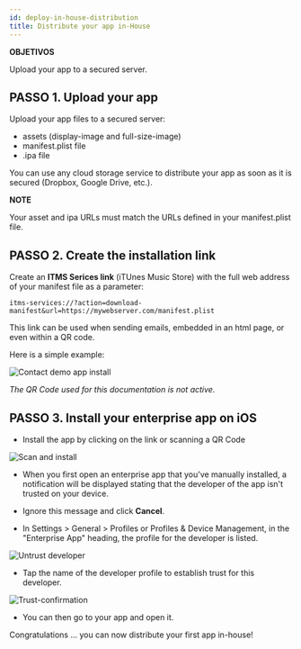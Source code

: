 ```yaml
---
id: deploy-in-house-distribution
title: Distribute your app in-House
---
```


<div class = "objectives"> 

**OBJETIVOS**

Upload your app to a secured server.</div> 

## PASSO 1. Upload your app

Upload your app files to a secured server:

* assets (display-image and full-size-image)
* manifest.plist file
* .ipa file

You can use any cloud storage service to distribute your app as soon as it is secured (Dropbox, Google Drive, etc.).<div class = "tips"> 

**NOTE**

Your asset and ipa URLs must match the URLs defined in your manifest.plist file.</div> 

## PASSO 2. Create the installation link

Create an **ITMS Serices link** (iTUnes Music Store) with the full web address of your manifest file as a parameter:

    itms-services://?action=download-manifest&url=https://mywebserver.com/manifest.plist
    
    

This link can be used when sending emails, embedded in an html page, or even within a QR code.

Here is a simple example:

![Contact demo app install](assets/en/deploy-in-house/Contact-demo-app-install.png)

*The QR Code used for this documentation is not active.*

## PASSO 3. Install your enterprise app on iOS

* Install the app by clicking on the link or scanning a QR Code

![Scan and install](assets/en/deploy-in-house/Scan-and-install.png)

* When you first open an enterprise app that you've manually installed, a notification will be displayed stating that the developer of the app isn't trusted on your device.

* Ignore this message and click **Cancel**.

* In Settings > General > Profiles or Profiles & Device Management, in the "Enterprise App" heading, the profile for the developer is listed.

![Untrust developer](assets/en/deploy-in-house/Untrust-developer.png)

* Tap the name of the developer profile to establish trust for this developer.

![Trust-confirmation](assets/en/deploy-in-house/Trust-confirmation.png)

* You can then go to your app and open it.

Congratulations ... you can now distribute your first app in-house!